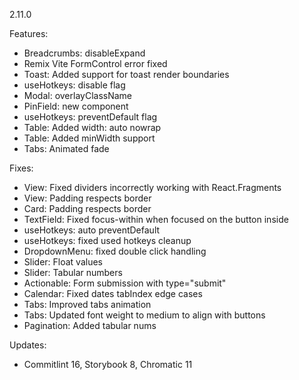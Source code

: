 2.11.0

Features:

- Breadcrumbs: disableExpand
- Remix Vite FormControl error fixed
- Toast: Added support for toast render boundaries
- useHotkeys: disable flag
- Modal: overlayClassName
- PinField: new component
- useHotkeys: preventDefault flag
- Table: Added width: auto nowrap
- Table: Added minWidth support
- Tabs: Animated fade

Fixes:

- View: Fixed dividers incorrectly working with React.Fragments
- View: Padding respects border
- Card: Padding respects border
- TextField: Fixed focus-within when focused on the button inside
- useHotkeys: auto preventDefault
- useHotkeys: fixed used hotkeys cleanup
- DropdownMenu: fixed double click handling
- Slider: Float values
- Slider: Tabular numbers
- Actionable: Form submission with type="submit"
- Calendar: Fixed dates tabIndex edge cases
- Tabs: Improved tabs animation
- Tabs: Updated font weight to medium to align with buttons
- Pagination: Added tabular nums

Updates:

- Commitlint 16, Storybook 8, Chromatic 11
